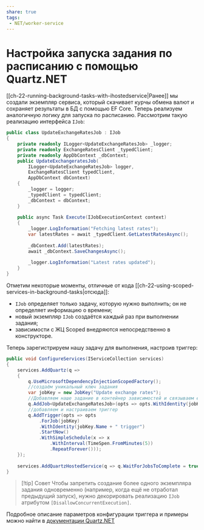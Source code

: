 ```yaml
---
share: true
tags:
 - NET/worker-service
---
```

# Настройка запуска задания по расписанию с помощью Quartz.NET
[[ch-22-running-background-tasks-with-ihostedservice|Ранее]] мы создали экземпляр сервиса, который скачивает курчы обмена валют и сохраняет результаты в БД с помощью EF Core. Теперь реализуем аналогичную логику для запуска по расписанию.
Рассмотрим такую реализацию интерфейса `IJob`:
```csharp
public class UpdateExchangeRatesJob : IJob
{
	private readonly ILogger<UpdateExchangeRatesJob> _logger;
	private readonly ExchangeRatesClient _typedClient;
	private readonly AppDbContext _dbContext;
	public UpdateExchangeratesJob(
		ILogger<UpdateExchangeRatesJob> logger,
		ExchangeRatesClient typedClient,
		AppDbContext dbContext)
	{
		_logger = logger;
		_typedClient = typedClient;
		_dbContext = dbContext;
	}
	
	public async Task Execute(IJobExecutionContext context)
	{
		_logger.LogInformation("Fetching latest rates");
		var latestRates = await _typedClient.GetLatestRatesAsync();
		
		_dbContext.Add(latestRates);
		await _dbContext.SaveChangesAsync();
		
		_logger.LogInformation("Latest rates updated");
	}
}
```
Отметим некоторые моменты, отличные от кода [[ch-22-using-scoped-services-in-background-tasks|отсюда]]:
- `IJob` определяет только задачу, которую нужно выполнить; он не определяет информацию о времени;
- новый экземпляр `IJob` создаётся каждый раз при выполнении задания;
- зависимости с ЖЦ Scoped внедряются непосредственно в конструкторе.

Теперь зарегистрируем нашу задачу для выполнения, настроив триггер:
```csharp
public void ConfigureServices(IServiceCollection services)
{
	services.AddQuartz(q => 
	{
		q.UseMicrosoftDependencyInjectionScopedFactory();
		//создаём уникальный ключ задания
		var jobKey = new JobKey("Update exchange rates");
		//Добавляем наше задание в контейнер зависимостей и связываем его с ключом задания
		q.AddJob<UpdateExchangeRatesJob>(opts => opts.WithIdentity(jobKey));
		//добавляем и настраиваем триггер
		q.AddTrigger(opts => opts
			.ForJob(jobKey)
			.WithIdentity(jobKey.Name + " trigger")
			.StartNow()
			.WithSimpleSchedule(x => x
				.WithInterval(TimeSpen.FromMinutes(5))
				.RepeatForever()));
	});
	
	services.AddQuartzHostedService(q => q.WaitForJobsToComplete = true);
}
```
> [!tip] Совет
> Чтобы запретить создание более одного экземпляра задания одновременно (например, когда ещё не отработал предыдущий запуск), нужно декорировать реализацию `IJob` атрибутом `[DisallowConcurrentExecution]`.

Подробное описание параметров конфигурации триггера и примеры можно найти в [документации Quartz.NET](https://www.quartz-scheduler.net/documentation/)
